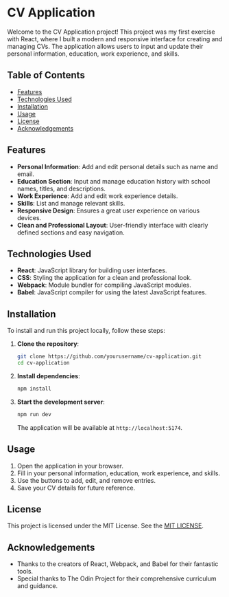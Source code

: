 # CV Application

Welcome to the CV Application project! This project was my first exercise with React, where I built a modern and responsive interface for creating and managing CVs. The application allows users to input and update their personal information, education, work experience, and skills.

## Table of Contents

- [Features](#features)
- [Technologies Used](#technologies-used)
- [Installation](#installation)
- [Usage](#usage)
- [License](#license)
- [Acknowledgements](#acknowledgements)

## Features

- **Personal Information**: Add and edit personal details such as name and email.
- **Education Section**: Input and manage education history with school names, titles, and descriptions.
- **Work Experience**: Add and edit work experience details.
- **Skills**: List and manage relevant skills.
- **Responsive Design**: Ensures a great user experience on various devices.
- **Clean and Professional Layout**: User-friendly interface with clearly defined sections and easy navigation.

## Technologies Used

- **React**: JavaScript library for building user interfaces.
- **CSS**: Styling the application for a clean and professional look.
- **Webpack**: Module bundler for compiling JavaScript modules.
- **Babel**: JavaScript compiler for using the latest JavaScript features.

## Installation

To install and run this project locally, follow these steps:

1. **Clone the repository**:

    ```bash
    git clone https://github.com/yourusername/cv-application.git
    cd cv-application
    ```

2. **Install dependencies**:

    ```bash
    npm install
    ```

3. **Start the development server**:

    ```bash
    npm run dev
    ```

    The application will be available at `http://localhost:5174`.

## Usage

1. Open the application in your browser.
2. Fill in your personal information, education, work experience, and skills.
3. Use the buttons to add, edit, and remove entries.
4. Save your CV details for future reference.


## License

This project is licensed under the MIT License. See the [MIT LICENSE](https://opensource.org/license/mit).

## Acknowledgements

- Thanks to the creators of React, Webpack, and Babel for their fantastic tools.
- Special thanks to The Odin Project for their comprehensive curriculum and guidance.

